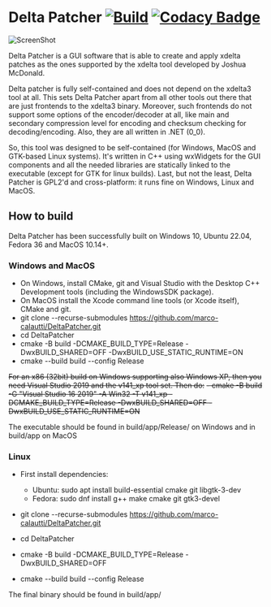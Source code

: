 # Delta Patcher [![Build](https://github.com/marco-calautti/DeltaPatcher/actions/workflows/release.yml/badge.svg)](https://github.com/marco-calautti/DeltaPatcher/actions/workflows/release.yml) [![Codacy Badge](https://app.codacy.com/project/badge/Grade/bdfed52f118c4199ad0d828520f29b61)](https://www.codacy.com/gh/marco-calautti/DeltaPatcher/dashboard?utm_source=github.com&amp;utm_medium=referral&amp;utm_content=marco-calautti/DeltaPatcher&amp;utm_campaign=Badge_Grade)

![ScreenShot](https://i.imgur.com/dQmTusx.png)

Delta Patcher is a GUI software that is able to create and apply xdelta patches as the ones supported by the xdelta tool developed by Joshua McDonald. 

Delta patcher is fully self-contained and does not depend on the xdelta3 tool at all. This sets Delta Patcher apart from all other tools out there that are just frontends to the xdelta3 binary. Moreover, such frontends do not support some options of the encoder/decoder at all, like main and secondary compression level for encoding and checksum checking for decoding/encoding. Also, they are all written in .NET (0_0).

So, this tool was designed to be self-contained (for Windows, MacOS and GTK-based Linux systems). It's written in C++ using wxWidgets for the GUI components and all the needed libraries are statically linked to the executable (except for GTK for linux builds). Last, but not the least, Delta Patcher is GPL2'd and cross-platform: it runs fine on Windows, Linux and MacOS.

## How to build
Delta Patcher has been successfully built on Windows 10, Ubuntu 22.04, Fedora 36 and MacOS 10.14+.

### Windows and MacOS

-   On Windows, install CMake, git and Visual Studio with the Desktop C++ Development tools (including the WindowsSDK package).
-   On MacOS install the Xcode command line tools (or Xcode itself), CMake and git.
-   git clone --recurse-submodules https://github.com/marco-calautti/DeltaPatcher.git
-   cd DeltaPatcher
-   cmake -B build -DCMAKE_BUILD_TYPE=Release -DwxBUILD_SHARED=OFF -DwxBUILD_USE_STATIC_RUNTIME=ON
-   cmake --build build --config Release 

~~For an x86 (32bit) build on Windows supporting also Windows XP, then you need Visual Studio 2019 and the v141_xp tool set. Then do:~~
~~- cmake -B build -G "Visual Studio 16 2019" -A Win32 -T v141_xp -DCMAKE_BUILD_TYPE=Release -DwxBUILD_SHARED=OFF -DwxBUILD_USE_STATIC_RUNTIME=ON~~

The executable should be found in build/app/Release/ on Windows and in build/app on MacOS

### Linux

-   First install dependencies:
    -   Ubuntu: sudo apt install build-essential cmake git libgtk-3-dev
    -   Fedora: sudo dnf install g++ make cmake git gtk3-devel

-   git clone --recurse-submodules https://github.com/marco-calautti/DeltaPatcher.git
-   cd DeltaPatcher
-   cmake -B build -DCMAKE_BUILD_TYPE=Release -DwxBUILD_SHARED=OFF
-   cmake --build build --config Release

The final binary should be found in build/app/
